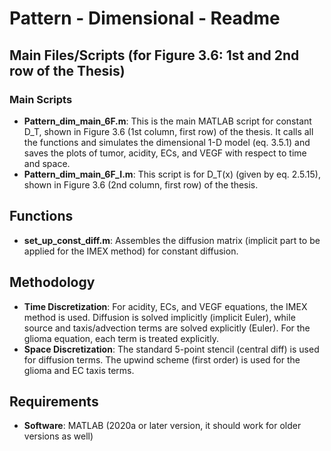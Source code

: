 # Pattern - Dimensional - Readme

## Main Files/Scripts (for Figure 3.6: 1st and 2nd row of the Thesis)

### Main Scripts
- **Pattern_dim_main_6F.m**: This is the main MATLAB script for constant D_T, shown in Figure 3.6 (1st column, first row) of the thesis. It calls all the functions and simulates the dimensional 1-D model (eq. 3.5.1) and saves the plots of tumor, acidity, ECs, and VEGF with respect to time and space.
- **Pattern_dim_main_6F_I.m**: This script is for D_T(x) (given by eq. 2.5.15), shown in Figure 3.6 (2nd column, first row) of the thesis.

## Functions
- **set_up_const_diff.m**: Assembles the diffusion matrix (implicit part to be applied for the IMEX method) for constant diffusion.

## Methodology
- **Time Discretization**: For acidity, ECs, and VEGF equations, the IMEX method is used. Diffusion is solved implicitly (implicit Euler), while source and taxis/advection terms are solved explicitly (Euler). For the glioma equation, each term is treated explicitly.
- **Space Discretization**: The standard 5-point stencil (central diff) is used for diffusion terms. The upwind scheme (first order) is used for the glioma and EC taxis terms.

## Requirements
- **Software**: MATLAB (2020a or later version, it should work for older versions as well)